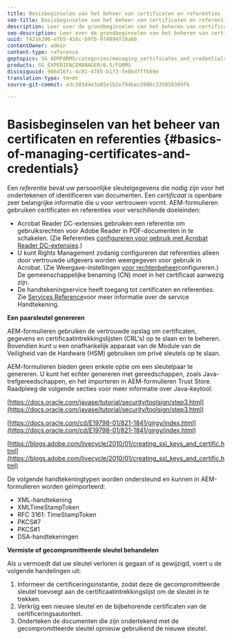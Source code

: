 ```yaml
---
title: Basisbeginselen van het beheer van certificaten en referenties
seo-title: Basisbeginselen van het beheer van certificaten en referenties
description: Leer over de grondbeginselen van het beheren van certificaten en geloofsbrieven.
seo-description: Leer over de grondbeginselen van het beheren van certificaten en geloofsbrieven.
uuid: f421e206-e7b5-416c-b9fb-974094f10a66
contentOwner: admin
content-type: reference
geptopics: SG_AEMFORMS/categories/managing_certificates_and_credentials
products: SG_EXPERIENCEMANAGER/6.5/FORMS
discoiquuid: 986d16fc-4c81-4785-b1f3-fe8bd7ff669e
translation-type: tm+mt
source-git-commit: a3c303d4e3a85e1b2e794bec2006c335056309fb

---
```



# Basisbeginselen van het beheer van certificaten en referenties {#basics-of-managing-certificates-and-credentials}

Een *referentie* bevat uw persoonlijke sleutelgegevens die nodig zijn voor het ondertekenen of identificeren van documenten. Een *certificaat* is openbare zeer belangrijke informatie die u voor vertrouwen vormt. AEM-formulieren gebruiken certificaten en referenties voor verschillende doeleinden:

* Acrobat Reader DC-extensies gebruiken een referentie om gebruiksrechten voor Adobe Reader in PDF-documenten in te schakelen. (Zie Referenties [configureren voor gebruik met Acrobat Reader DC-extensies](/help/forms/using/admin-help/configuring-credentials-acrobat-reader-dc.md#configuring-credentials-for-use-with-acrobat-reader-dc-extensions).)
* U kunt Rights Management zodanig configureren dat referenties alleen door vertrouwde uitgevers worden weergegeven voor gebruik in Acrobat. (Zie Weergave-instellingen [voor rechtenbeheer](/help/forms/using/admin-help/configuring-client-server-options.md#configure-document-security-display-settings)configureren.) De gemeenschappelijke benaming (CN) moet in het certificaat aanwezig zijn.
* De handtekeningservice heeft toegang tot certificaten en referenties. Zie [Services Reference](https://www.adobe.com/go/learn_aemforms_services_63)voor meer informatie over de service Handtekening.

**Een paarsleutel genereren**

AEM-formulieren gebruiken de vertrouwde opslag om certificaten, gegevens en certificaatintrekkingslijsten (CRL&#39;s) op te slaan en te beheren. Bovendien kunt u een onafhankelijk apparaat van de Module van de Veiligheid van de Hardware (HSM) gebruiken om privé sleutels op te slaan.

AEM-formulieren bieden geen enkele optie om een sleutelpaar te genereren. U kunt het echter genereren met gereedschappen, zoals Java-trefgereedschappen, en het importeren in AEM-formulieren Trust Store. Raadpleeg de volgende secties voor meer informatie over Java-keytool:

[https://docs.oracle.com/javase/tutorial/security/toolsign/step3.html](https://docs.oracle.com/javase/tutorial/security/toolsign/step3.html)

[https://docs.oracle.com/cd/E19798-01/821-1841/gjrgy/index.html](https://docs.oracle.com/cd/E19798-01/821-1841/gjrgy/index.html)

[https://blogs.adobe.com/livecycle/2010/01/creating_ssl_keys_and_certific.html](https://blogs.adobe.com/livecycle/2010/01/creating_ssl_keys_and_certific.html)

De volgende handtekeningtypen worden ondersteund en kunnen in AEM-formulieren worden geïmporteerd:

* XML-handtekening
* XMLTimeStampToken
* RFC 3161: TimeStampToken
* PKCS#7
* PKCS#1
* DSA-handtekeningen

**Vermiste of gecompromitteerde sleutel behandelen**

Als u vermoedt dat uw sleutel verloren is gegaan of is gewijzigd, voert u de volgende handelingen uit:

1. Informeer de certificeringsinstantie, zodat deze de gecompromitteerde sleutel toevoegt aan de certificaatintrekkingslijst om de sleutel in te trekken.
1. Verkrijg een nieuwe sleutel en de bijbehorende certificaten van de certificeringsautoriteit.
1. Onderteken de documenten die zijn ondertekend met de gecompromitteerde sleutel opnieuw gebruikend de nieuwe sleutel.

